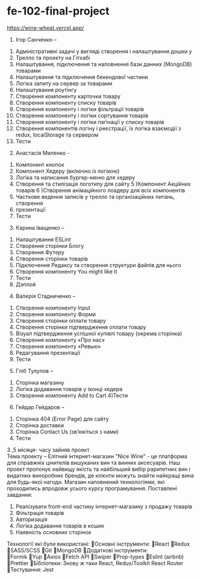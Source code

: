 # fe-102-final-project
https://wine-wheat.vercel.app/
1. Ігор Санченко – 
1) Адміністративні задачі у вигляді створення і налаштування дошки у 
2) Трелло та проекту на Гітхабі
3) Налаштування, підключення та наповнення бази данних (MongoDB) 
товарами
4) Налаштування та підключення бекендової частини
5) Логіка запиту на сервер за товарами
6) Налаштування роутінгу
7) Створення компоненту карточки товару 
8) Створення компоненту списку товарів 
9) Створення компоненту і логіки фільтрації товарів
10) Створення компоненту і логіки сортування товарів
11) Створення компоненту і логіки пагінації у списку товарів
12) Створення компонентів логіну і реєстрації, їх логіка взаємодії з 
redux, localStorage та сервером 
13) Тести
    
2. Анастасія Миленко -
1) Компонент кнопок
2) Компонент Хедеру (включно із логікою) 
3) Логіка та написання бургер-меню для хедеру
4) Створення та стилізація логотипу для сайту
5 )Компонент Акційних товарів
6 )Створення анімаційного лоадеру для всіх компонентів
7) Часткове ведення записів у трелло та організаційних питань, створення 
8) презентації
9) Тести
    
3. Карина Іващенко – 
1) Налаштування ESLint
2) Створення сторінки Блогу
3) Створення Футеру
4) Створення сторінки товарів
5) Підключення Редаксу та створення структури файлів для нього
6) Створення компоненту You might like it
7) Тести
8) Дэплой
   
4. Валерія Cтадниченко –
1) Створення компоненту Input 
2) Створення компоненту Форми
3) Створення сторінки оплати товару
4) Створення сторінки підтвердження оплати товару
5) Візуал підтвердження успішної купівлі товару (окрема сторінка)
6) Створення компоненту «Про нас»
7) Створення компоненту «Ревью»
8) Редагування презентації
9) Тести
    
5. Гліб Тулупов –
1) Сторінка магазину
2) Логіка додавання товарів у іконці хедера
3) Створення компоненту Add to Cart 
4)Тести

6. Гейдар Гейдаров –
1) Сторінка 404 (Error Page) для сайту
2) Сторінка доставки
3) Сторінка Contact Us (зв’яжіться з нами)
4) Тести
 

3 ,5 місяця- часу зайняв проект  
Тема проекту –  Елітний інтернет-магазин "Nice Wine" - це платформа для 
справжніх цінителів вишуканих вин та винних аксесуарів. Наш проект пропонує 
найвищу якість та найбільший вибір раритетних вин і видатних виноробних 
брендів, де клієнти можуть знайти найкращі вина для будь-якої нагоди. Магазин
наповнений технологіями, які проходились впродовж усього курсу 
програмування. 
Поставлені завдання: 
1) Реалізувати front-end частину інтернет-магазину з продажу товарів
2) Фільтрація товарів
3) Авторизація
4) Логіка додавання товарів в кошик 
5) Наявність основних сторінок

Технології які були використані:
Основні інструменти: 
React 
Redux 
SASS/SCSS
Git
MongoDB
Додаткові інструменти:  
Formik
Yup
Axios 
Fetch API
Swiper
Prop-types
Eslint (airbnb) 
Prettier
Бібліотеки: Знову ж таки React, Redux/Toolkit React Router
Тестування: Jest 
